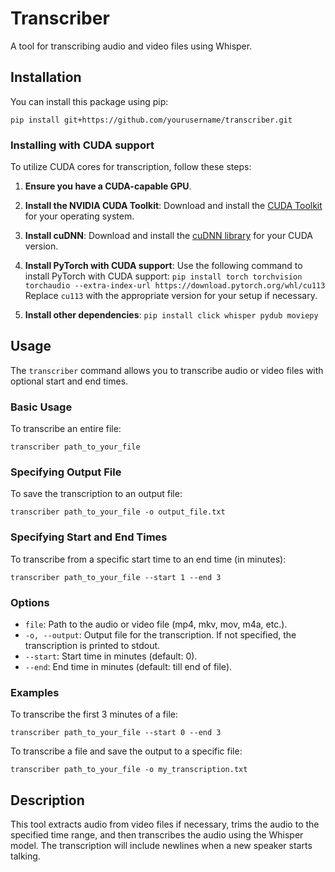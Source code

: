 # Transcriber

A tool for transcribing audio and video files using Whisper.

## Installation

You can install this package using pip:

```pip install git+https://github.com/yourusername/transcriber.git```

### Installing with CUDA support

To utilize CUDA cores for transcription, follow these steps:

1. **Ensure you have a CUDA-capable GPU**.

2. **Install the NVIDIA CUDA Toolkit**:
   Download and install the [CUDA Toolkit](https://developer.nvidia.com/cuda-downloads) for your operating system.

3. **Install cuDNN**:
   Download and install the [cuDNN library](https://developer.nvidia.com/cudnn) for your CUDA version.

4. **Install PyTorch with CUDA support**:
   Use the following command to install PyTorch with CUDA support:
   ```pip install torch torchvision torchaudio --extra-index-url https://download.pytorch.org/whl/cu113```
   Replace `cu113` with the appropriate version for your setup if necessary.

5. **Install other dependencies**:
   ```pip install click whisper pydub moviepy```

## Usage

The `transcriber` command allows you to transcribe audio or video files with optional start and end times.

### Basic Usage

To transcribe an entire file:

```transcriber path_to_your_file```

### Specifying Output File

To save the transcription to an output file:

```transcriber path_to_your_file -o output_file.txt```

### Specifying Start and End Times

To transcribe from a specific start time to an end time (in minutes):

```transcriber path_to_your_file --start 1 --end 3```

### Options

- `file`: Path to the audio or video file (mp4, mkv, mov, m4a, etc.).
- `-o, --output`: Output file for the transcription. If not specified, the transcription is printed to stdout.
- `--start`: Start time in minutes (default: 0).
- `--end`: End time in minutes (default: till end of file).

### Examples

To transcribe the first 3 minutes of a file:

```transcriber path_to_your_file --start 0 --end 3```

To transcribe a file and save the output to a specific file:

```transcriber path_to_your_file -o my_transcription.txt```

## Description

This tool extracts audio from video files if necessary, trims the audio to the specified time range, and then transcribes the audio using the Whisper model. The transcription will include newlines when a new speaker starts talking.
